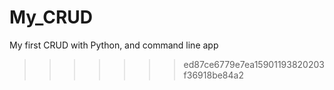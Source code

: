 # My_CRUD
My first CRUD with Python, and command line app
>>>>>>> ed87ce6779e7ea15901193820203f36918be84a2
